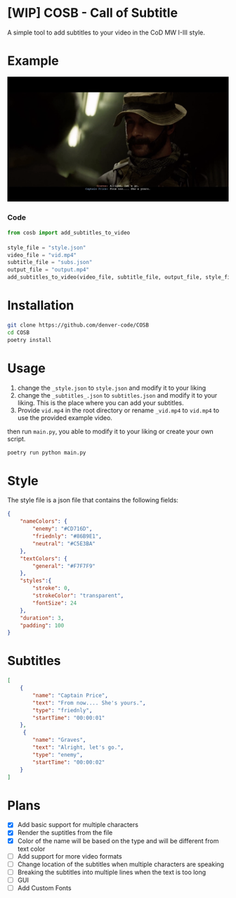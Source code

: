 # [WIP] COSB - Call of Subtitle  
A simple tool to add subtitles to your video in the CoD MW I-III style.

# Example  
![example](example.png)

### Code
```python
from cosb import add_subtitles_to_video

style_file = "style.json"
video_file = "vid.mp4"
subtitle_file = "subs.json"
output_file = "output.mp4"
add_subtitles_to_video(video_file, subtitle_file, output_file, style_file)
```

# Installation
```bash
git clone https://github.com/denver-code/COSB
cd COSB
poetry install
```

# Usage
1. change the `_style.json` to `style.json` and modify it to your liking
2. change the `_subtitles_.json` to `subtitles.json` and modify it to your liking. This is the place where you can add your subtitles.
3. Provide `vid.mp4` in the root directory or rename `_vid.mp4` to `vid.mp4` to use the provided example video.

then run `main.py`, you able to modify it to your liking or create your own script.

```bash
poetry run python main.py
```

# Style
The style file is a json file that contains the following fields:
```json
{
    "nameColors": {
        "enemy": "#CD716D",
        "friednly": "#86B9E1",
        "neutral": "#C5E3BA"
    },
    "textColors": {
        "general": "#F7F7F9"
    },
    "styles":{
        "stroke": 0,
        "strokeColor": "transparent",
        "fontSize": 24
    },
    "duration": 3,
    "padding": 100
}
```

# Subtitles
```json
[
    {
        "name": "Captain Price",
        "text": "From now.... She's yours.",
        "type": "friednly",
        "startTime": "00:00:01"
    },
     {
        "name": "Graves",
        "text": "Alright, let's go.",
        "type": "enemy",
        "startTime": "00:00:02"
    }
]
```

# Plans
- [x] Add basic support for multiple characters
- [x] Render the suptitles from the file
- [x] Color of the name will be based on the type and will be different from text color
- [ ] Add support for more video formats
- [ ] Change location of the subtitles when multiple characters are speaking
- [ ] Breaking the subtitles into multiple lines when the text is too long
- [ ] GUI
- [ ] Add Custom Fonts